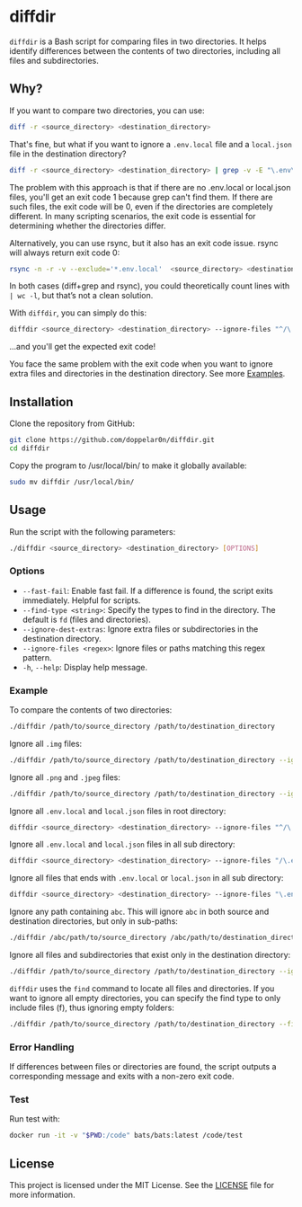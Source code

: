 # diffdir

`diffdir` is a Bash script for comparing files in two directories. It helps identify differences between the contents of two directories, including all files and subdirectories.

## Why?

If you want to compare two directories, you can use:

```bash
diff -r <source_directory> <destination_directory>
```

That's fine, but what if you want to ignore a `.env.local` file and a `local.json` file in the destination directory?

```bash
diff -r <source_directory> <destination_directory> | grep -v -E "\.env\.local$|local\.json$"
```

The problem with this approach is that if there are no .env.local or local.json files, you'll get an exit code 1 because grep can't find them. If there are such files, the exit code will be 0, even if the directories are completely different. In many scripting scenarios, the exit code is essential for determining whether the directories differ.

Alternatively, you can use rsync, but it also has an exit code issue. rsync will always return exit code 0:

```bash
rsync -n -r -v --exclude='*.env.local'  <source_directory> <destination_directory>
```

In both cases (diff+grep and rsync), you could theoretically count lines with `| wc -l`, but that’s not a clean solution.

With `diffdir`, you can simply do this:
```bash
diffdir <source_directory> <destination_directory> --ignore-files "^/\.env\.local$|^/local\.json$"
```
...and you'll get the expected exit code!

You face the same problem with the exit code when you want to ignore extra files and directories in the destination directory. See more [Examples](#example).

## Installation

Clone the repository from GitHub:

```bash
git clone https://github.com/doppelar0n/diffdir.git
cd diffdir
```

Copy the program to /usr/local/bin/ to make it globally available:

```bash
sudo mv diffdir /usr/local/bin/
```

## Usage

Run the script with the following parameters:

```bash
./diffdir <source_directory> <destination_directory> [OPTIONS]
```

### Options

- `--fast-fail`: Enable fast fail. If a difference is found, the script exits immediately. Helpful for scripts.
- `--find-type <string>`: Specify the types to find in the directory. The default is `fd` (files and directories).
- `--ignore-dest-extras`: Ignore extra files or subdirectories in the destination directory.
- `--ignore-files <regex>`: Ignore files or paths matching this regex pattern.
- `-h`, `--help`: Display help message.

### Example

To compare the contents of two directories:

```bash
./diffdir /path/to/source_directory /path/to/destination_directory
```

Ignore all `.img` files:
```bash
./diffdir /path/to/source_directory /path/to/destination_directory --ignore-files "\.img$"
```

Ignore all `.png` and `.jpeg` files:
```bash
./diffdir /path/to/source_directory /path/to/destination_directory --ignore-files "\.png$|\.jpeg$"
```

Ignore all `.env.local` and `local.json` files in root directory:
```bash
diffdir <source_directory> <destination_directory> --ignore-files "^/\.env\.local$|^/local\.json$"
```

Ignore all `.env.local` and `local.json` files in all sub directory:
```bash
diffdir <source_directory> <destination_directory> --ignore-files "/\.env\.local$|/local\.json$"
```

Ignore all files that ends with `.env.local` or `local.json` in all sub directory:
```bash
diffdir <source_directory> <destination_directory> --ignore-files "\.env\.local$|local\.json$"
```

Ignore any path containing `abc`. This will ignore `abc` in both source and destination directories, but only in sub-paths:
```bash
./diffdir /abc/path/to/source_directory /abc/path/to/destination_directory --ignore-files ".*abc.*"
```

Ignore all files and subdirectories that exist only in the destination directory:
```bash
./diffdir /path/to/source_directory /path/to/destination_directory --ignore-dest-extras
```

`diffdir` uses the `find` command to locate all files and directories. If you want to ignore all empty directories, you can specify the find type to only include files (f), thus ignoring empty folders:
```bash
./diffdir /path/to/source_directory /path/to/destination_directory --find-type f
```

### Error Handling

If differences between files or directories are found, the script outputs a corresponding message and exits with a non-zero exit code.

### Test

Run test with:
```bash
docker run -it -v "$PWD:/code" bats/bats:latest /code/test
```

## License

This project is licensed under the MIT License. See the [LICENSE](LICENSE) file for more information.
